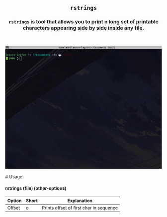 ## <p align="center">`rstrings`</p>



### <p align="center">`rstrings` is tool that allows you to print n long set of printable characters appearing side by side inside **any** file.</p>
<br>
<p align="center"><img src="https://github.com/Kameleon-07/rstrings/blob/main/preview.gif"></p>
# Usage

#### rstrings (file) (other-options)

|Option|Short|Explanation|
|------|-----|-----------|
|Offset|o|Prints offset of first char in sequence|